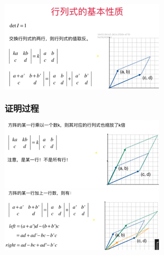 ![](../photo/Pasted%20image%2020240308141415.png)


# 证明过程

![](../photo/Pasted%20image%2020240308141504.png)
![](../photo/Pasted%20image%2020240308141525.png)
